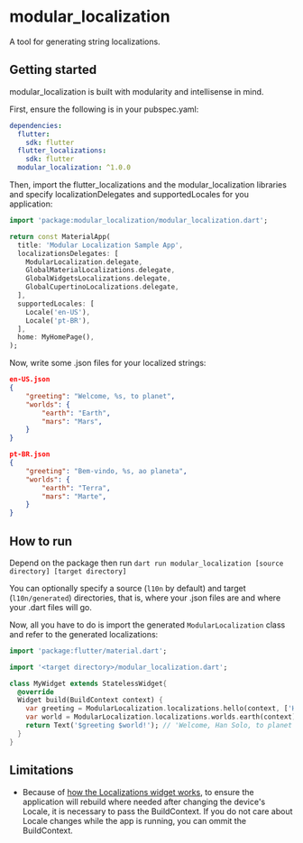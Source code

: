 # modular_localization

A tool for generating string localizations.

## Getting started

modular_localization is built with modularity and intellisense in mind.

First, ensure the following is in your pubspec.yaml:
```yaml
dependencies:
  flutter:
    sdk: flutter
  flutter_localizations:
    sdk: flutter
  modular_localization: ^1.0.0    
```

Then, import the flutter_localizations and the modular_localization libraries and specify localizationDelegates and supportedLocales for you application:

```dart
import 'package:modular_localization/modular_localization.dart';

return const MaterialApp(
  title: 'Modular Localization Sample App',
  localizationsDelegates: [
    ModularLocalization.delegate,
    GlobalMaterialLocalizations.delegate,
    GlobalWidgetsLocalizations.delegate,
    GlobalCupertinoLocalizations.delegate,
  ],
  supportedLocales: [
    Locale('en-US'),
    Locale('pt-BR'),
  ],
  home: MyHomePage(),
);
```

Now, write some .json files for your localized strings:

```json
en-US.json
{
    "greeting": "Welcome, %s, to planet",
    "worlds": {
        "earth": "Earth",
        "mars": "Mars",
    }
}
```

```json
pt-BR.json
{
    "greeting": "Bem-vindo, %s, ao planeta",
    "worlds": {
        "earth": "Terra",
        "mars": "Marte",
    }
}
```

## How to run

Depend on the package then run `dart run modular_localization [source directory] [target directory]`

You can optionally specify a source (`l10n` by default) and target (`l10n/generated`) directories, that is, where your .json files are and where your .dart files will go.

Now, all you have to do is import the generated `ModularLocalization` class and refer to the generated localizations:

```dart
import 'package:flutter/material.dart';

import '<target directory>/modular_localization.dart';

class MyWidget extends StatelessWidget{
  @override
  Widget build(BuildContext context) {
    var greeting = ModularLocalization.localizations.hello(context, ['Han Solo']);
    var world = ModularLocalization.localizations.worlds.earth(context);
    return Text('$greeting $world!'); // 'Welcome, Han Solo, to planet Earth!' or 'Bem-vindo, Han Solo, ao planeta Terra!' depending on the device's target Locale.
  }
}
```

## Limitations

+ Because of [how the Localizations widget works](https://docs.flutter.dev/accessibility-and-localization/internationalization), to ensure the application will rebuild where needed after changing the device's Locale, it is necessary to pass the BuildContext. If you do not care about Locale changes while the app is running, you can ommit the BuildContext.